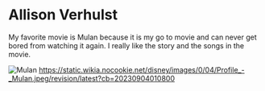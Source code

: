 # Allison Verhulst

My favorite movie is Mulan because it is my go to movie and can never get bored from watching it again. I really like the story and the songs in the movie.

![Mulan](Pictures\Profile_-_Mulan")
<https://static.wikia.nocookie.net/disney/images/0/04/Profile_-_Mulan.jpeg/revision/latest?cb=20230904010800>